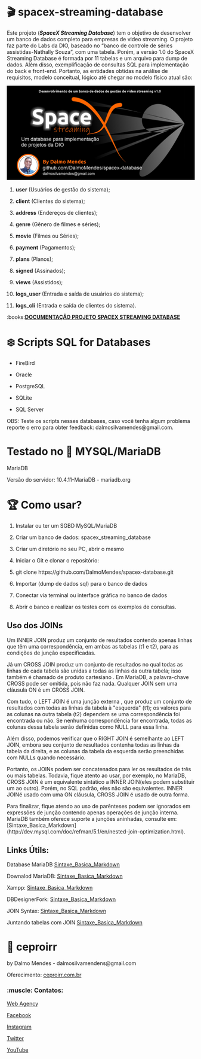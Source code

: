 # :clapper: spacex-streaming-database
<p>Este projeto (<strong><em>SpaceX Streaming Database</em></strong>) tem o objetivo de desenvolver um banco de dados completo para empresas de video streaming. O projeto faz parte do Labs da DIO, baseado no “banco de controle de séries assistidas-Nathally Souza”, com uma tabela. Porém, a versão 1.0 do SpaceX Streaming Database é formada por 11 tabelas e um arquivo para dump de dados. Além disso, exemplificação de consultas SQL para implementação do back e front-end.
Portanto, as entidades obtidas na análise de requisitos, modelo conceitual, lógico até chegar no modelo físico atual são:</p> 
<img src="https://github.com/DalmoMendes/spacex-database/blob/master/spacex_streaming_banner.jpg">
<ol>
<li><p><strong>user</strong> (Usuários de gestão do sistema);</p></li>
<li><p><strong>client</strong> (Clientes do sistema);</p></li>
<li><p><strong>address</strong> (Endereços de clientes);</p></li>
<li><p><strong>genre</strong> (Gênero de filmes e séries);</p></li>
<li><p><strong>movie</strong> (Filmes ou Séries);</p></li>
<li><p><strong>payment</strong> (Pagamentos);</p></li>
<li><p><strong>plans</strong> (Planos);</p></li>
<li><p><strong>signed</strong> (Assinados);</p></li>
<li><p><strong>views</strong> (Assistidos);</p></li>
<li><p><strong>logs_user</strong> (Entrada e saída de usuários do sistema);</p></li>
<li><p><strong>logs_cli</strong> (Entrada e saída de clientes do sistema).</p></li>
</ol>

<p>:books:<strong><a href="https://github.com/DalmoMendes/spacex-database/blob/master/documents_database/index.html">DOCUMENTAÇÃO PROJETO SPACEX STREAMING DATABASE</a></strong></p>

# :snowflake: Scripts SQL for Databases
<ul>
<li><p>FireBird</p></li>
<li><p>Oracle</p></li>
<li><p>PostgreSQL</p></li>
<li><p>SQLite</p></li>
<li><p>SQL Server</p></li>
</ul>

<p>OBS: Teste os scripts nesses databases, caso você tenha algum problema reporte o erro para obter feedback: dalmosilvamendes@gmail.com.</p>

# Testado no :dolphin: MYSQL/MariaDB
<p>MariaDB</p>
<p>Versão do servidor: 10.4.11-MariaDB - mariadb.org</p>

# :trophy: Como usar? 
<ol>
<li><p>Instalar ou ter um SGBD MySQL/MariaDB</p></li>
<li><p>Criar um banco de dados: spacex_streaming_database</p></li>
<li><p>Criar um diretório no seu PC, abrir o mesmo</p></li>
<li><p>Iniciar o Git e clonar o repositório:</p></li>
<li><p>git clone https://github.com/DalmoMendes/spacex-database.git</p></li>
<li><p>Importar (dump de dados sql) para o banco de dados</p></li>
<li><p>Conectar via terminal ou interface gráfica no banco de dados</p></li>
<li><p>Abrir o banco e realizar os testes com os exemplos de consultas.</p></li>
</ol>

## Uso dos JOINs

<p>Um INNER JOIN produz um conjunto de resultados contendo apenas linhas que têm uma correspondência, em ambas as tabelas (t1 e t2), para as condições de junção especificadas.</p>

<p>Já um CROSS JOIN produz um conjunto de resultados no qual todas as linhas de cada tabela são unidas a todas as linhas da outra tabela; isso também é chamado de produto cartesiano . Em MariaDB, a palavra-chave CROSS pode ser omitida, pois não faz nada. Qualquer JOIN sem uma cláusula ON é um CROSS JOIN.</p>

<p>Com tudo, o LEFT JOIN é uma junção externa , que produz um conjunto de resultados com todas as linhas da tabela à "esquerda" (t1); os valores para as colunas na outra tabela (t2) dependem se uma correspondência foi encontrada ou não. Se nenhuma correspondência for encontrada, todas as colunas dessa tabela serão definidas como NULL para essa linha.</p>

<p>Além disso, podemos verificar que o RIGHT JOIN é semelhante ao LEFT JOIN, embora seu conjunto de resultados contenha todas as linhas da tabela da direita, e as colunas da tabela da esquerda serão preenchidas com NULLs quando necessário.</p>

<p>Portanto, os JOINs podem ser concatenados para ler os resultados de três ou mais tabelas. Todavia, fique atento ao usar, por exemplo, no MariaDB, CROSS JOIN é um equivalente sintático a INNER JOIN(eles podem substituir um ao outro). Porém, no SQL padrão, eles não são equivalentes. INNER JOINé usado com uma ON cláusula, CROSS JOIN é usado de outra forma.</p>

<p>Para finalizar, fique atendo ao uso de parênteses podem ser ignorados em expressões de junção contendo apenas operações de junção interna. MariaDB também oferece suporte a junções aninhadas, consulte em:
[Sintaxe_Basica_Markdown](http://dev.mysql.com/doc/refman/5.1/en/nested-join-optimization.html).</p>

## Links Útils:

Database MariaDB
[Sintaxe_Basica_Markdown](https://mariadb.org/)

Downalod MariaDB:
[Sintaxe_Basica_Markdown](https://mariadb.org/download/?t=mariadb&p=mariadb&r=10.6.5&os=windows&cpu=x86_64&pkg=msi&m=fder)

Xampp:
[Sintaxe_Basica_Markdown](https://www.apachefriends.org/pt_br/index.html)

DBDesignerFork:
[Sintaxe_Basica_Markdown](https://sourceforge.net/projects/dbdesigner-fork/)

JOIN Syntax:
[Sintaxe_Basica_Markdown](https://mariadb.com/kb/en/join-syntax/)

Juntando tabelas com JOIN
[Sintaxe_Basica_Markdown](https://mariadb.com/kb/en/joining-tables-with-join-clauses/)

# :rocket: ceproirr 
<p>by Dalmo Mendes - dalmosilvamendens@gmail.com</p>
<p>Oferecimento: <a href="https://ceproirr.com.br" target="_blank">ceproirr.com.br</a></p>
<h3>:muscle: Contatos:</h3>

<p><a href="https://www.ceproirr.com.br/webagency/" target="_blank">Web Agency</a></p>
<p><a href="https://facebook.com/ceproir/" target="_blank">Facebook</a></p>
<p><a href="https://instagram.com/ceproirr/" target="_blank">Instagram</a></p>
<p><a href="https://twitter.com/ceproirr/" target="_blank">Twitter</a></p>
<p><a href="https://www.youtube.com/channel/UC9egIn_Xkg2KFD_55mi_r8w" target="_blank">YouTube</a></p>
